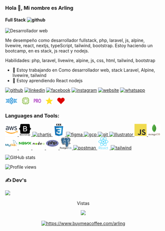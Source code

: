 ### Hola 👋, Mi nombre es Arling
#### Full Stack <img src='https://github.githubassets.com/images/mona-loading-default.gif' alt='github' height='40'>

![Desarrollador web](https://i.ibb.co/MSCQ3pg/banner-readme.jpg)


Me desempeño como desarrollador fullstack, php, laravel, js, alpine, livewire, react, nextjs, typeScript, tailwind, bootstrap. Estoy haciendo un bootcamp, en es stack, js react y nodejs.

Habilidades: php, laravel, livewire, alpine, js, css, html, tailwind, bootstrap

- 🔭 Estoy trabajando en Como desarrollador web, stack Laravel, Alpine, livewire, tailwind 
- 🌱 Estoy aprendiendo React nodejs 


[<img src='https://cdn.jsdelivr.net/npm/simple-icons@3.0.1/icons/github.svg' alt='github' height='24'>](https://github.com/arlingholguin)  [<img src='https://cdn.jsdelivr.net/npm/simple-icons@3.0.1/icons/linkedin.svg' alt='linkedin' height='24'>](https://www.linkedin.com/in/arlin-holguin-8114a794/)  [<img src='https://cdn.jsdelivr.net/npm/simple-icons@3.0.1/icons/facebook.svg' alt='facebook' height='24'>](https://www.facebook.com/arling.holguin)  [<img src='https://cdn.jsdelivr.net/npm/simple-icons@3.0.1/icons/instagram.svg' alt='instagram' height='24'>](https://www.instagram.com/arling.holguin/)  [<img src='https://cdn.jsdelivr.net/npm/simple-icons@3.0.1/icons/icloud.svg' alt='website' height='24'>](https://arling.pro)  [<img src='https://img.icons8.com/glyph-neue/64/000000/whatsapp.png' alt='whatsapp' height='40'>](https://wa.me/message/IBBAJ7QZNMNEB1)  

<a href='https://archiveprogram.github.com/'><img src='https://raw.githubusercontent.com/acervenky/animated-github-badges/master/assets/acbadge.gif' width='40' height='24'></a> <a href='https://docs.github.com/en/developers'><img src='https://raw.githubusercontent.com/acervenky/animated-github-badges/master/assets/devbadge.gif' width='24' height='24'></a> <a href='https://github.com/pricing'><img src='https://raw.githubusercontent.com/acervenky/animated-github-badges/master/assets/pro.gif' width='24' height='24'></a> <a href='https://stars.github.com/'><img src='https://raw.githubusercontent.com/acervenky/animated-github-badges/master/assets/starbadge.gif' width='24' height='24'></a> <a href='https://docs.github.com/en/github/supporting-the-open-source-community-with-github-sponsors'><img src='https://raw.githubusercontent.com/acervenky/animated-github-badges/master/assets/sponsorbadge.gif' width='24' height='24'></a> 

<h3 align="left">Languages and Tools:</h3>
<p align="left"> <a href="https://aws.amazon.com" target="_blank" rel="noreferrer"> <img src="https://raw.githubusercontent.com/devicons/devicon/master/icons/amazonwebservices/amazonwebservices-original-wordmark.svg" alt="aws" width="40" height="40"/> </a> <a href="https://getbootstrap.com" target="_blank" rel="noreferrer"> <img src="https://raw.githubusercontent.com/devicons/devicon/master/icons/bootstrap/bootstrap-plain-wordmark.svg" alt="bootstrap" width="40" height="40"/> </a> <a href="https://www.chartjs.org" target="_blank" rel="noreferrer"> <img src="https://www.chartjs.org/media/logo-title.svg" alt="chartjs" width="40" height="40"/> </a> <a href="https://www.w3schools.com/css/" target="_blank" rel="noreferrer"> <img src="https://raw.githubusercontent.com/devicons/devicon/master/icons/css3/css3-original-wordmark.svg" alt="css3" width="40" height="40"/> </a> <a href="https://www.figma.com/" target="_blank" rel="noreferrer"> <img src="https://www.vectorlogo.zone/logos/figma/figma-icon.svg" alt="figma" width="40" height="40"/> </a> <a href="https://cloud.google.com" target="_blank" rel="noreferrer"> <img src="https://www.vectorlogo.zone/logos/google_cloud/google_cloud-icon.svg" alt="gcp" width="40" height="40"/> </a> <a href="https://git-scm.com/" target="_blank" rel="noreferrer"> <img src="https://www.vectorlogo.zone/logos/git-scm/git-scm-icon.svg" alt="git" width="40" height="40"/> </a> <a href="https://www.adobe.com/in/products/illustrator.html" target="_blank" rel="noreferrer"> <img src="https://www.vectorlogo.zone/logos/adobe_illustrator/adobe_illustrator-icon.svg" alt="illustrator" width="40" height="40"/> </a> <a href="https://developer.mozilla.org/en-US/docs/Web/JavaScript" target="_blank" rel="noreferrer"> <img src="https://raw.githubusercontent.com/devicons/devicon/master/icons/javascript/javascript-original.svg" alt="javascript" width="40" height="40"/> </a> <a href="https://www.mongodb.com/" target="_blank" rel="noreferrer"> <img src="https://raw.githubusercontent.com/devicons/devicon/master/icons/mongodb/mongodb-original-wordmark.svg" alt="mongodb" width="40" height="40"/> </a> <a href="https://www.mysql.com/" target="_blank" rel="noreferrer"> <img src="https://raw.githubusercontent.com/devicons/devicon/master/icons/mysql/mysql-original-wordmark.svg" alt="mysql" width="40" height="40"/> </a> <a href="https://www.nginx.com" target="_blank" rel="noreferrer"> <img src="https://raw.githubusercontent.com/devicons/devicon/master/icons/nginx/nginx-original.svg" alt="nginx" width="40" height="40"/> </a> <a href="https://nodejs.org" target="_blank" rel="noreferrer"> <img src="https://raw.githubusercontent.com/devicons/devicon/master/icons/nodejs/nodejs-original-wordmark.svg" alt="nodejs" width="40" height="40"/> </a> <a href="https://www.php.net" target="_blank" rel="noreferrer"> <img src="https://raw.githubusercontent.com/devicons/devicon/master/icons/php/php-original.svg" alt="php" width="40" height="40"/> </a> <a href="https://www.postgresql.org" target="_blank" rel="noreferrer"> <img src="https://raw.githubusercontent.com/devicons/devicon/master/icons/postgresql/postgresql-original-wordmark.svg" alt="postgresql" width="40" height="40"/> </a> <a href="https://postman.com" target="_blank" rel="noreferrer"> <img src="https://www.vectorlogo.zone/logos/getpostman/getpostman-icon.svg" alt="postman" width="40" height="40"/> </a> <a href="https://reactjs.org/" target="_blank" rel="noreferrer"> <img src="https://raw.githubusercontent.com/devicons/devicon/master/icons/react/react-original-wordmark.svg" alt="react" width="40" height="40"/> </a> <a href="https://tailwindcss.com/" target="_blank" rel="noreferrer"> <img src="https://www.vectorlogo.zone/logos/tailwindcss/tailwindcss-icon.svg" alt="tailwind" width="40" height="40"/> </a> </p>

![GitHub stats](https://github-readme-stats.vercel.app/api?username=arlingholguin&show_icons=true)  

![Profile views](https://gpvc.arturio.dev/arlingholguin)

### ✍️ Dev's
![](https://quotes-github-readme.vercel.app/api?type=vetical&theme=radical)

<div align="center">
  <p>Vistas</p>
  <img src="https://profile-counter.glitch.me/arling/count.svg?"  />
  <p><a href="https://www.buymeacoffee.com/arling"> <img align="center" src="https://cdn.buymeacoffee.com/buttons/v2/default-yellow.png" height="50" width="210" alt="https://www.buymeacoffee.com/arling" /></a></p><br><br>
</div>

              

 

